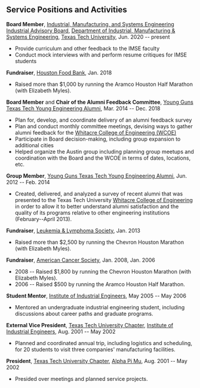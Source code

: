 ## Service Positions and Activities

**Board Member**, [Industrial, Manufacturing, and Systems Engineering Industrial Advisory 
  Board][iab], [Department of Industrial, Manufacturing & Systems 
  Engineering][imse], [Texas Tech University][ttu], Jun. 2020 -- present

* Provide curriculum and other feedback to the IMSE faculty
* Conduct mock interviews with and perform resume critiques for IMSE
  students

**Fundraiser**, [Houston Food Bank][hfb], Jan. 2018

* Raised more than $1,000 by running the Aramco Houston Half Marathon (with 
  Elizabeth Myles).

**Board Member** and **Chair of the Alumni Feedback Committee**, 
  [Young Guns Texas Tech Young Engineering Alumni][ttuyg], Mar. 2014 -- Dec. 2018

* Plan for, develop, and coordinate delivery of an alumni feedback survey
* Plan and conduct monthly committee meetings, devising ways to gather alumni
  feedback for the [Whitacre College of Engineering (WCOE)][wcoe]
* Participate in Board decision-making, including group expansion to additional 
  cities
* Helped organize the Austin group including planning group meetups and 
  coordination with the Board and the WCOE in terms of dates, locations, etc.

**Group Member**, [Young Guns Texas Tech Young Engineering Alumni][ttuyg], 
Jun. 2012 -- Feb. 2014

* Created, delivered, and analyzed a survey of recent alumni that was presented 
  to the Texas Tech University [Whitacre College of Engineering][wcoe] in order 
  to allow it to better understand alumni satisfaction and the quality of its 
  programs relative to other engineering institutions (February--April 2013).

**Fundraiser**, [Leukemia & Lymphoma Society][lls], Jan. 2013

* Raised more than $2,500 by running the Chevron Houston Marathon (with Elizabeth 
  Myles).

**Fundraiser**, [American Cancer Society][acs], Jan. 2008, Jan. 2006

* 2008 -- Raised $1,800 by running the Chevron Houston Marathon (with Elizabeth 
  Myles).
* 2006 -- Raised $500 by running the Aramco Houston Half Marathon.

**Student Mentor**, [Institute of Industrial Engineers][iie], May 2005 -- 
  May 2006

* Mentored an undergraduate industrial engineering student, including 
  discussions about career paths and graduate programs.

**External Vice President**, [Texas Tech University Chapter][ttuiie], [Institute 
  of Industrial Engineers][iie], Aug. 2001 -- May 2002

* Planned and coordinated annual trip, including logistics and scheduling, for 
  20 students to visit three companies' manufacturing facilities.

**President**, [Texas Tech University Chapter][ttuapm], [Alpha Pi Mu][apm], 
  Aug. 2001 -- May 2002

* Presided over meetings and planned service projects.

[iab]: https://www.depts.ttu.edu/imse/alumni/iab/index.php
[imse]: https://www.depts.ttu.edu/imse/
[ttu]: https://www.ttu.edu/
[hfb]: https://www.houstonfoodbank.org/
[ttuyg]: http://www.ttuyoungguns.com/
[wcoe]: https://www.depts.ttu.edu/coe/
[lls]: https://www.lls.org/
[acs]: https://www.acs.org/
[iie]: https://www.iise.org/
[ttuiie]: https://ttu.campuslabs.com/engage/organization/ttuiise
[ttuapm]: https://alphapimu.com/region-6/
[apm]: https://alphapimu.com/
